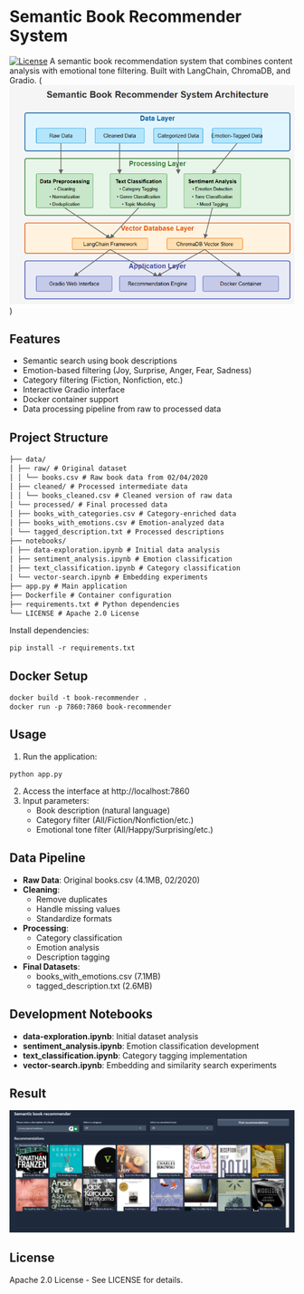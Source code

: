 
# Semantic Book Recommender System
[![License](https://img.shields.io/badge/License-Apache%202.0-blue.svg)](LICENSE)
A semantic book recommendation system that combines content analysis with emotional tone filtering. Built with LangChain, ChromaDB, and Gradio.
(![Project Structure](image.png))
 <!-- Add actual project diagram if available -->

## Features
- Semantic search using book descriptions
- Emotion-based filtering (Joy, Surprise, Anger, Fear, Sadness)
- Category filtering (Fiction, Nonfiction, etc.)
- Interactive Gradio interface
- Docker container support
- Data processing pipeline from raw to processed data

## Project Structure
```
├── data/
│ ├── raw/ # Original dataset
│ │ └── books.csv # Raw book data from 02/04/2020
│ ├── cleaned/ # Processed intermediate data
│ │ └── books_cleaned.csv # Cleaned version of raw data
│ └── processed/ # Final processed data
│ ├── books_with_categories.csv # Category-enriched data
│ ├── books_with_emotions.csv # Emotion-analyzed data
│ └── tagged_description.txt # Processed descriptions
├── notebooks/
│ ├── data-exploration.ipynb # Initial data analysis
│ ├── sentiment_analysis.ipynb # Emotion classification
│ ├── text_classification.ipynb # Category classification
│ └── vector-search.ipynb # Embedding experiments
├── app.py # Main application
├── Dockerfile # Container configuration
├── requirements.txt # Python dependencies
└── LICENSE # Apache 2.0 License
```

Install dependencies:
```
pip install -r requirements.txt
```

## Docker Setup
```
docker build -t book-recommender .
docker run -p 7860:7860 book-recommender
```

## Usage
1. Run the application:
```
python app.py
```
2. Access the interface at http://localhost:7860
3. Input parameters:
   - Book description (natural language)
   - Category filter (All/Fiction/Nonfiction/etc.)
   - Emotional tone filter (All/Happy/Surprising/etc.)

## Data Pipeline
- **Raw Data**: Original books.csv (4.1MB, 02/2020)
- **Cleaning**:
  - Remove duplicates
  - Handle missing values
  - Standardize formats
- **Processing**:
  - Category classification
  - Emotion analysis
  - Description tagging
- **Final Datasets**:
  - books_with_emotions.csv (7.1MB)
  - tagged_description.txt (2.6MB)

## Development Notebooks
- **data-exploration.ipynb**: Initial dataset analysis
- **sentiment_analysis.ipynb**: Emotion classification development
- **text_classification.ipynb**: Category tagging implementation
- **vector-search.ipynb**: Embedding and similarity search experiments

## Result
![Image](image-1.png)

## License
Apache 2.0 License - See LICENSE for details.
